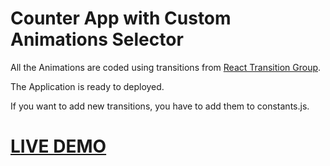 # Counter App with Custom Animations Selector

All the Animations are coded using transitions from <a href="https://reactcommunity.org/react-transition-group/">React Transition Group</a>.

The Application is ready to deployed.

If you want to add new transitions, you have to add them to constants.js.

<h1><a href="https://yogeshwar-b.github.io/Counter/"> LIVE DEMO </a> </h1>
